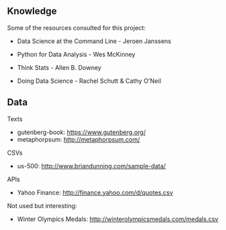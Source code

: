 ## Knowledge

Some of the resources consulted for this project:

- Data Science at the Command Line - Jeroen Janssens

- Python for Data Analysis - Wes McKinney

- Think Stats - Allen B. Downey

- Doing Data Science - Rachel Schutt & Cathy O'Neil


## Data

Texts
- gutenberg-book: https://www.gutenberg.org/
- metaphorpsum: http://metaphorpsum.com/

CSVs
- us-500: http://www.briandunning.com/sample-data/

APIs

- Yahoo Finance: http://finance.yahoo.com/d/quotes.csv

Not used but interesting:

- Winter Olympics Medals: http://winterolympicsmedals.com/medals.csv